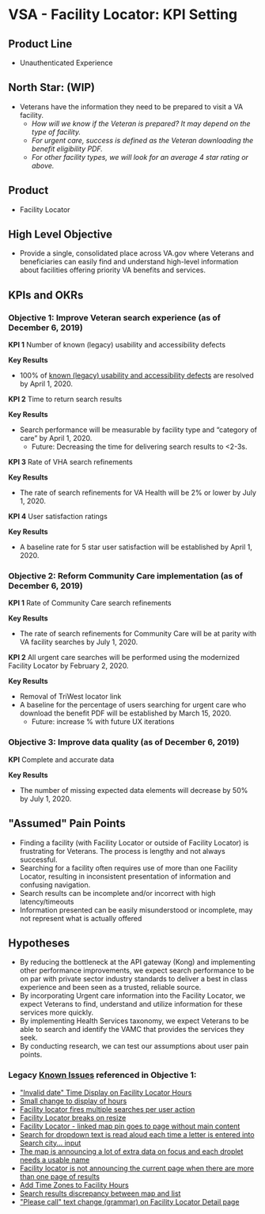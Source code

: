 # VSA - Facility Locator: KPI Setting 

## Product Line
- Unauthenticated Experience

## North Star: (WIP)
- Veterans have the information they need to be prepared to visit a VA facility.
  - *How will we know if the Veteran is prepared? It may depend on the type of facility.*
  - *For urgent care, success is defined as the Veteran downloading the benefit eligibility PDF.*
  - *For other facility types, we will look for an average 4 star rating or above.*
 
## Product
- Facility Locator 

## High Level Objective
- Provide a single, consolidated place across VA.gov where Veterans and beneficiaries can easily find and understand high-level information about facilities offering priority VA benefits and services. 

## KPIs and OKRs

### Objective 1: Improve Veteran search experience (as of December 6, 2019)

**KPI 1** Number of known (legacy) usability and accessibility defects

**Key Results**
- 100% of [known (legacy) usability and accessibility defects](https://github.com/department-of-veterans-affairs/va.gov-team/blob/master/products/facilities/facility-locator/product/kpi.md#legacy-known-issues-referenced-in-objective-1) are resolved by April 1, 2020.

**KPI 2** Time to return search results

**Key Results**
- Search performance will be measurable by facility type and “category of care” by April 1, 2020. 
  - Future: Decreasing the time for delivering search results to <2-3s. 

**KPI 3** Rate of VHA search refinements

**Key Results**
- The rate of search refinements for VA Health will be 2% or lower by July 1, 2020.  

**KPI 4** User satisfaction ratings

**Key Results**
- A baseline rate for 5 star user satisfaction will be established by April 1, 2020. 

### Objective 2: Reform Community Care implementation (as of December 6, 2019)

**KPI 1** Rate of Community Care search refinements

**Key Results**
- The rate of search refinements for Community Care will be at parity with VA facility searches by July 1, 2020. 

**KPI 2** All urgent care searches will be performed using the modernized Facility Locator by February 2, 2020. 

**Key Results**
- Removal of TriWest locator link
- A baseline for the percentage of users searching for urgent care who download the benefit PDF will be established by March 15, 2020.
  - Future: increase % with future UX iterations 

### Objective 3: Improve data quality (as of December 6, 2019)

**KPI** Complete and accurate data 

**Key Results**
- The number of missing expected data elements will decrease by 50% by July 1, 2020.

## "Assumed" Pain Points
- Finding a facility (with Facility Locator or outside of Facility Locator) is frustrating for Veterans. The process is lengthy and not always successful.
- Searching for a facility often requires use of more than one Facility Locator, resulting in inconsistent presentation of information and confusing navigation. 
- Search results can be incomplete and/or incorrect with high latency/timeouts
- Information presented can be easily misunderstood or incomplete, may not represent what is actually offered

## Hypotheses
- By reducing the bottleneck at the API gateway (Kong) and implementing other performance improvements, we expect search performance to be on par with private sector industry standards to deliver a best in class experience and been seen as a trusted, reliable source. 
- By incorporating Urgent care information into the Facility Locator, we expect Veterans to find, understand and utilize information for these services more quickly. 
- By implementing Health Services taxonomy, we expect Veterans to be able to search and identify the VAMC that provides the services they seek.  
- By conducting research, we can test our assumptions about user pain points.

### Legacy [Known Issues](https://github.com/department-of-veterans-affairs/va.gov-team/issues/4027) referenced in Objective 1: 
- ["Invalid date" Time Display on Facility Locator Hours](https://github.com/department-of-veterans-affairs/va.gov-team/issues/4000)
- [Small change to display of hours](https://github.com/department-of-veterans-affairs/va.gov-team/issues/3541)
- [Facility locator fires multiple searches per user action](https://github.com/department-of-veterans-affairs/va.gov-team/issues/3206)
- [Facility Locator breaks on resize](https://github.com/department-of-veterans-affairs/va.gov-team/issues/1693)
- [Facility Locator - linked map pin goes to page without main content](https://github.com/department-of-veterans-affairs/va.gov-team/issues/2792)
- [Search for dropdown text is read aloud each time a letter is entered into Search city... input](https://github.com/department-of-veterans-affairs/va.gov-team/issues/529)
- [The map is announcing a lot of extra data on focus and each droplet needs a usable name](https://github.com/department-of-veterans-affairs/va.gov-team/issues/515) 
- [Facility locator is not announcing the current page when there are more than one page of results](https://github.com/department-of-veterans-affairs/va.gov-team/issues/713)
- [ Add Time Zones to Facility Hours](https://github.com/department-of-veterans-affairs/va.gov-team/issues/3530)
- [Search results discrepancy between map and list](https://github.com/department-of-veterans-affairs/va.gov-team/issues/2701)
- ["Please call" text change (grammar) on Facility Locator Detail page](https://github.com/department-of-veterans-affairs/va.gov-team/issues/3907) 

